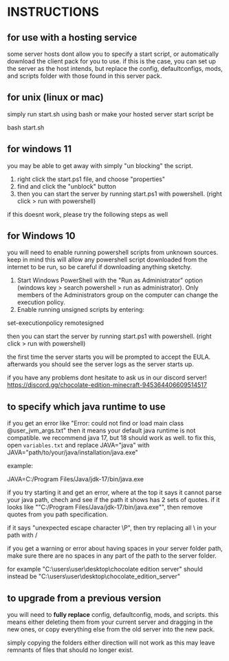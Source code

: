 # INSTRUCTIONS

## for use with a hosting service

some server hosts dont allow you to specify a start script, or automatically download the client pack for you to use. if this is the case, you can set up the server as the host intends, but replace the config, defaultconfigs, mods, and scripts folder with those found in this server pack.

## for unix (linux or mac)

simply run start.sh using bash or make your hosted server start script be

bash start.sh

## for windows 11

you may be able to get away with simply "un blocking" the script.
1. right click the start.ps1 file, and choose "properties"
2. find and click the "unblock" button
3. then you can start the server by running start.ps1 with powershell. (right click > run with powershell)

if this doesnt work, please try the following steps as well


## for Windows 10

you will need to enable running powershell scripts from unknown sources. keep in mind this will allow any powershell script downloaded from the internet to be run, so be careful if downloading anything sketchy.

1. Start Windows PowerShell with the "Run as Administrator" option (windows key > search powershell > run as administrator). Only members of the Administrators group on the computer can change the execution policy.
2. Enable running unsigned scripts by entering:

set-executionpolicy remotesigned

then you can start the server by running start.ps1 with powershell. (right click > run with powershell)

the first time the server starts you will be prompted to accept the EULA. afterwards you should see the server logs as the server starts up.

if you have any problems dont hesitate to ask us in our discord server! https://discord.gg/chocolate-edition-minecraft-945364406609514517

## to specify which java runtime to use

if you get an error like  "Error: could not find or load main class @user_jvm_args.txt"
then it means your default java runtime is not compatible. we recommend java 17, but 18 should work as well. to fix this, open `variables.txt` and replace JAVA="java" with
JAVA="path/to/your/java/installation/java.exe"

example:

JAVA=C:/Program Files/Java/jdk-17/bin/java.exe

if you try starting it and get an error, where at the top it says it cannot parse your java path, chech and see if the path it shows has 2 sets of quotes. if it looks like ""C:/Program Files/Java/jdk-17/bin/java.exe"", then remove quotes from you path specification.

if it says "unexpected escape character \P", then try replacing all \ in your path with /

if you get a warning or error about having spaces in your server folder path, make sure there are no spaces in any part of the path to the server folder.

for example
"C:\users\user\desktop\chocolate edition server"
should instead be
"C:\users\user\desktop\chocolate_edition_server"

## to upgrade from a previous version

you will need to **fully replace** config, defaultconfig, mods, and scripts. this means either deleting them from your current server and dragging in the new ones, or copy everything else from the old server into the new pack.

simply copying the folders either direction will not work as this may leave remnants of files that should no longer exist.